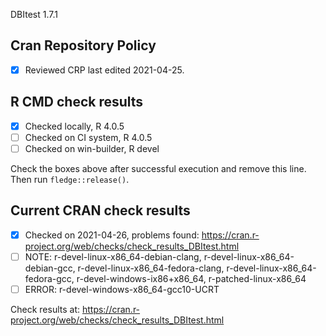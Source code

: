 DBItest 1.7.1

## Cran Repository Policy

- [x] Reviewed CRP last edited 2021-04-25.

## R CMD check results

- [x] Checked locally, R 4.0.5
- [ ] Checked on CI system, R 4.0.5
- [ ] Checked on win-builder, R devel

Check the boxes above after successful execution and remove this line. Then run `fledge::release()`.

## Current CRAN check results

- [x] Checked on 2021-04-26, problems found: https://cran.r-project.org/web/checks/check_results_DBItest.html
- [ ] NOTE: r-devel-linux-x86_64-debian-clang, r-devel-linux-x86_64-debian-gcc, r-devel-linux-x86_64-fedora-clang, r-devel-linux-x86_64-fedora-gcc, r-devel-windows-ix86+x86_64, r-patched-linux-x86_64
- [ ] ERROR: r-devel-windows-x86_64-gcc10-UCRT

Check results at: https://cran.r-project.org/web/checks/check_results_DBItest.html
